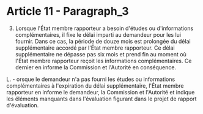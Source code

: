 # Article 11 - Paragraph_3

3. Lorsque l'État membre rapporteur a besoin d'études ou d'informations complémentaires, il fixe le délai imparti au demandeur pour les lui fournir. Dans ce cas, la période de douze mois est prolongée du délai supplémentaire accordé par l'État membre rapporteur. Ce délai supplémentaire ne dépasse pas six mois et prend fin au moment où l'État membre rapporteur reçoit les informations complémentaires. Ce dernier en informe la Commission et l'Autorité en conséquence.

L. - orsque le demandeur n'a pas fourni les études ou informations complémentaires à l'expiration du délai supplémentaire, l'État membre rapporteur en informe le demandeur, la Commission et l'Autorité et indique les éléments manquants dans l'évaluation figurant dans le projet de rapport d'évaluation.
